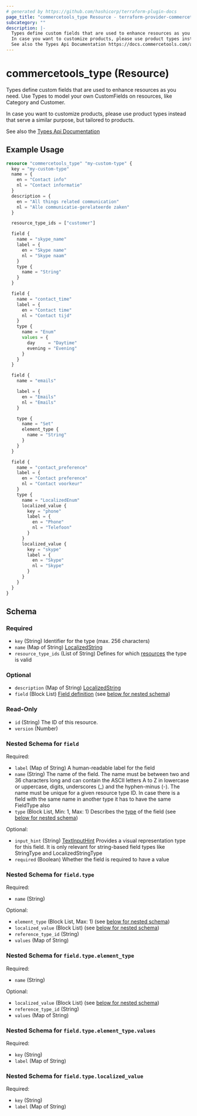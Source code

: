 ```yaml
---
# generated by https://github.com/hashicorp/terraform-plugin-docs
page_title: "commercetools_type Resource - terraform-provider-commercetools"
subcategory: ""
description: |-
  Types define custom fields that are used to enhance resources as you need. Use Types to model your own CustomFields on resources, like Category and Customer.
  In case you want to customize products, please use product types instead that serve a similar purpose, but tailored to products.
  See also the Types Api Documentation https://docs.commercetools.com/api/projects/types
---
```


# commercetools_type (Resource)

Types define custom fields that are used to enhance resources as you need. Use Types to model your own CustomFields on resources, like Category and Customer.

In case you want to customize products, please use product types instead that serve a similar purpose, but tailored to products.

See also the [Types Api Documentation](https://docs.commercetools.com/api/projects/types)

## Example Usage

```terraform
resource "commercetools_type" "my-custom-type" {
  key = "my-custom-type"
  name = {
    en = "Contact info"
    nl = "Contact informatie"
  }
  description = {
    en = "All things related communication"
    nl = "Alle communicatie-gerelateerde zaken"
  }

  resource_type_ids = ["customer"]

  field {
    name = "skype_name"
    label = {
      en = "Skype name"
      nl = "Skype naam"
    }
    type {
      name = "String"
    }
  }

  field {
    name = "contact_time"
    label = {
      en = "Contact time"
      nl = "Contact tijd"
    }
    type {
      name = "Enum"
      values = {
        day     = "Daytime"
        evening = "Evening"
      }
    }
  }

  field {
    name = "emails"

    label = {
      en = "Emails"
      nl = "Emails"
    }

    type {
      name = "Set"
      element_type {
        name = "String"
      }
    }
  }

  field {
    name = "contact_preference"
    label = {
      en = "Contact preference"
      nl = "Contact voorkeur"
    }
    type {
      name = "LocalizedEnum"
      localized_value {
        key = "phone"
        label = {
          en = "Phone"
          nl = "Telefoon"
        }
      }
      localized_value {
        key = "skype"
        label = {
          en = "Skype"
          nl = "Skype"
        }
      }
    }
  }
}
```

<!-- schema generated by tfplugindocs -->
## Schema

### Required

- `key` (String) Identifier for the type (max. 256 characters)
- `name` (Map of String) [LocalizedString](https://docs.commercetools.com/api/types#localizedstring)
- `resource_type_ids` (List of String) Defines for which [resources](https://docs.commercetools.com/api/projects/custom-fields#customizable-resources) the type is valid

### Optional

- `description` (Map of String) [LocalizedString](https://docs.commercetools.com/api/types#localizedstring)
- `field` (Block List) [Field definition](https://docs.commercetools.com/api/projects/types#fielddefinition) (see [below for nested schema](#nestedblock--field))

### Read-Only

- `id` (String) The ID of this resource.
- `version` (Number)

<a id="nestedblock--field"></a>
### Nested Schema for `field`

Required:

- `label` (Map of String) A human-readable label for the field
- `name` (String) The name of the field.
The name must be between two and 36 characters long and can contain the ASCII letters A to Z in lowercase or uppercase, digits, underscores (_) and the hyphen-minus (-).
The name must be unique for a given resource type ID. In case there is a field with the same name in another type it has to have the same FieldType also
- `type` (Block List, Min: 1, Max: 1) Describes the [type](https://docs.commercetools.com/api/projects/types#fieldtype) of the field (see [below for nested schema](#nestedblock--field--type))

Optional:

- `input_hint` (String) [TextInputHint](https://docs.commercetools.com/api/projects/types#textinputhint) Provides a visual representation type for this field. It is only relevant for string-based field types like StringType and LocalizedStringType
- `required` (Boolean) Whether the field is required to have a value

<a id="nestedblock--field--type"></a>
### Nested Schema for `field.type`

Required:

- `name` (String)

Optional:

- `element_type` (Block List, Max: 1) (see [below for nested schema](#nestedblock--field--type--element_type))
- `localized_value` (Block List) (see [below for nested schema](#nestedblock--field--type--localized_value))
- `reference_type_id` (String)
- `values` (Map of String)

<a id="nestedblock--field--type--element_type"></a>
### Nested Schema for `field.type.element_type`

Required:

- `name` (String)

Optional:

- `localized_value` (Block List) (see [below for nested schema](#nestedblock--field--type--element_type--localized_value))
- `reference_type_id` (String)
- `values` (Map of String)

<a id="nestedblock--field--type--element_type--localized_value"></a>
### Nested Schema for `field.type.element_type.values`

Required:

- `key` (String)
- `label` (Map of String)



<a id="nestedblock--field--type--localized_value"></a>
### Nested Schema for `field.type.localized_value`

Required:

- `key` (String)
- `label` (Map of String)


